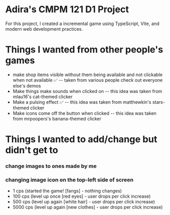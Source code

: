 # Adira's CMPM 121 D1 Project

For this project, I created a incremental game using TypeScript, Vite, and modern web development practices.

# Things I wanted from other people's games

- make shop items visible without them being available and not clickable when not available ✅
  -- taken from various people check out everyone else's demos
- Make things make sounds when clicked on
  -- this idea was taken from mlau16's cat-themed clicker
- Make a pulsing effect ✅
  -- this idea was taken from matthewkin's stars-themed clicker
- Make icons come off the button when clicked
  -- this idea was taken from mrpoopers's banana-themed clicker

# Things I wanted to add/change but didn't get to

### change images to ones made by me

### changing image icon on the top-left side of screen

- 1 cps (started the game! [fangs] - nothing changes)
- 100 cps (level up once [red eyes] - user drops per click increase)
- 500 cps (level up again [white hair] - user drops per click increase)
- 5000 cps (level up again [new clothes] - user drops per click increase)
